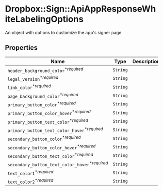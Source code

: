 # Dropbox::Sign::ApiAppResponseWhiteLabelingOptions

An object with options to customize the app&#39;s signer page

## Properties

| Name | Type | Description | Notes |
| ---- | ---- | ----------- | ----- |
| `header_background_color`<sup>*_required_</sup> | ```String``` |    |  |
| `legal_version`<sup>*_required_</sup> | ```String``` |    |  |
| `link_color`<sup>*_required_</sup> | ```String``` |    |  |
| `page_background_color`<sup>*_required_</sup> | ```String``` |    |  |
| `primary_button_color`<sup>*_required_</sup> | ```String``` |    |  |
| `primary_button_color_hover`<sup>*_required_</sup> | ```String``` |    |  |
| `primary_button_text_color`<sup>*_required_</sup> | ```String``` |    |  |
| `primary_button_text_color_hover`<sup>*_required_</sup> | ```String``` |    |  |
| `secondary_button_color`<sup>*_required_</sup> | ```String``` |    |  |
| `secondary_button_color_hover`<sup>*_required_</sup> | ```String``` |    |  |
| `secondary_button_text_color`<sup>*_required_</sup> | ```String``` |    |  |
| `secondary_button_text_color_hover`<sup>*_required_</sup> | ```String``` |    |  |
| `text_color1`<sup>*_required_</sup> | ```String``` |    |  |
| `text_color2`<sup>*_required_</sup> | ```String``` |    |  |

